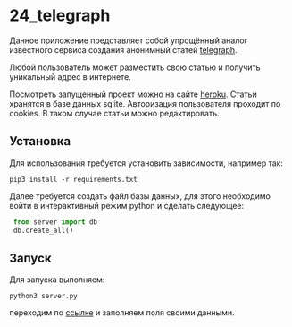 # 24_telegraph
Данное приложение представляет собой упрощённый аналог известного сервиса создания анонимный статей [telegraph](http://telegra.ph). 

Любой пользователь может разместить свою статью и получить уникальный адрес в интернете.

Посмотреть запущенный проект можно на сайте [heroku](https://heroku.com). Статьи хранятся в базе данных sqlite. Авторизация пользователя проходит по cookies. В таком случае статьи можно редактировать. 

## Установка
Для использования требуется установить зависимости, например так:
```
pip3 install -r requirements.txt
```
Далее требуется создать файл базы данных, для этого необходимо войти в интерактивный режим python и сделать следующее:
```python
 from server import db
 db.create_all()
```

## Запуск
Для запуска выполняем:
```
python3 server.py
```
переходим по [ссылке](http://localhost:5000) и заполняем поля своими данными.